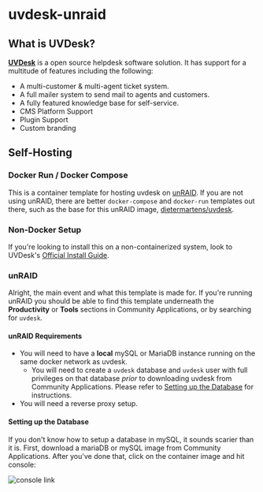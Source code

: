 # uvdesk-unraid

## What is UVDesk?

[**UVDesk**](https://www.uvdesk.com/en/) is a open source helpdesk software solution. It has support for a multitude of features including the following: 

* A multi-customer & multi-agent ticket system.
* A full mailer system to send mail to agents and customers.
* A fully featured knowledge base for self-service.
* CMS Platform Support
* Plugin Support
* Custom branding

## Self-Hosting

### Docker Run / Docker Compose

This is a container template for hosting uvdesk on [unRAID](https://unraid.net/). If you are not using unRAID, there are better `docker-compose` and `docker-run` templates out there, such as the base for this unRAID image, [dietermartens/uvdesk](https://hub.docker.com/r/dietermartens/uvdesk/).

### Non-Docker Setup

If you're looking to install this on a non-containerized system, look to UVDesk's [Official Install Guide](https://github.com/uvdesk/community-skeleton#installation).


### unRAID

Alright, the main event and what this template is made for. If you're running unRAID you should be able to find this template underneath the **Productivity** or **Tools** sections in Community Applications, or by searching for `uvdesk`. 

#### unRAID Requirements

* You will need to have a **local** mySQL or MariaDB instance running on the same docker network as uvdesk. 
    * You will need to create a `uvdesk` database and `uvdesk` user with full privileges on that database *prior* to downloading uvdesk from Community Applications. Please refer to [Setting up the Database](#setting-up-the-database) for instructions.
* You will need a reverse proxy setup. 

#### Setting up the Database

If you don't know how to setup a database in mySQL, it sounds scarier than it is. First, download a mariaDB or mySQL image from Community Applications. After you've done that, click on the container image and hit console: 

![console link](accessing-container.png)